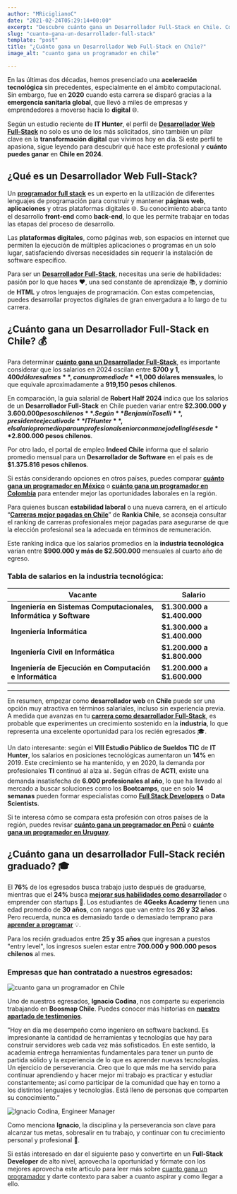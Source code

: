 ```yaml
---
author: "MRiciglianoC"
date: "2021-02-24T05:29:14+00:00"
excerpt: "Descubre cuánto gana un Desarrollador Full-Stack en Chile. Conoce las ganancias de este profesional altamente demandado en el mercado laboral actual."
slug: "cuanto-gana-un-desarrollador-full-stack"
template: "post" 
title: "¿Cuánto gana un Desarrollador Web Full-Stack en Chile?"
image_alt: "cuanto gana un programador en chile"

---
```


En las últimas dos décadas, hemos presenciado una **aceleración tecnológica** sin precedentes, especialmente en el ámbito computacional. Sin embargo, fue en **2020** cuando esta carrera se disparó gracias a la **emergencia sanitaria global**, que llevó a miles de empresas y emprendedores a moverse hacia lo **digital** 🌐.

Según un estudio reciente de **IT Hunter**, el perfil de [**Desarrollador Web Full-Stack**](https://4geeksacademy.com/es/cuanto-gana-un-programador/ser-programador-entre-las-profesiones-con-mayor-demanda) no solo es uno de los más solicitados, sino también un pilar clave en la **transformación digital** que vivimos hoy en día. Si este perfil te apasiona, sigue leyendo para descubrir qué hace este profesional y **cuánto puedes ganar** en **Chile en 2024**.

## ¿Qué es un **Desarrollador Web Full-Stack**?

Un [**programador full stack**](https://4geeksacademy.com/desarrollador-full-stack-developer) es un experto en la utilización de diferentes lenguajes de programación para construir y mantener **páginas web**, **aplicaciones** y otras plataformas digitales 🌐. Su conocimiento abarca tanto el desarrollo **front-end** como **back-end**, lo que les permite trabajar en todas las etapas del proceso de desarrollo.

Las **plataformas digitales**, como páginas web, son espacios en internet que permiten la ejecución de múltiples aplicaciones o programas en un solo lugar, satisfaciendo diversas necesidades sin requerir la instalación de software específico.

Para ser un [**Desarrollador Full-Stack**](https://4geeksacademy.com/es/desarrollador-full-stack/habilidades-desarrollador-full-stack), necesitas una serie de habilidades: pasión por lo que haces ❤️, una sed constante de aprendizaje 📚, y dominio de **HTML** y otros lenguajes de programación. Con estas competencias, puedes desarrollar proyectos digitales de gran envergadura a lo largo de tu carrera.

## ¿Cuánto gana un **Desarrollador Full-Stack** en **Chile**? 💰

Para determinar [**cuánto gana un Desarrollador Full-Stack**](/es/cuanto-gana-un-programador/cuanto-gana-un-programador), es importante considerar que los salarios en 2024 oscilan entre **$700 y $1,400 dólares al mes**, con un promedio de **$1,000 dólares mensuales**, lo que equivale aproximadamente a **919,150 pesos chilenos**.

En comparación, la guía salarial de **Robert Half 2024** indica que los salarios de un **Desarrollador Full-Stack** en Chile pueden variar entre **$2.300.000 y $3.600.000 pesos chilenos**. Según **Benjamín Toselli**, presidente ejecutivo de **IT Hunter**, el salario promedio para un profesional senior con manejo del inglés es de **$2.800.000 pesos chilenos**.

Por otro lado, el portal de empleo **Indeed Chile** informa que el salario promedio mensual para un **Desarrollador de Software** en el país es de **$1.375.816 pesos chilenos**.

Si estás considerando opciones en otros países, puedes comparar [**cuánto gana un programador en México**](https://4geeksacademy.com/es/cuanto-gana-un-programador/cuanto-gana-un-programador-en-mexico) o [**cuánto gana un programador en Colombia**](https://4geeksacademy.com/es/cuanto-gana-un-programador/cuanto-gana-un-programador-en-Colombia) para entender mejor las oportunidades laborales en la región.

Para quienes buscan **estabilidad laboral** o una nueva carrera, en el artículo “[**Carreras mejor pagadas en Chile**](https://www.rankia.cl/)” de **Rankia Chile**, se aconseja consultar el ranking de carreras profesionales mejor pagadas para asegurarse de que la elección profesional sea la adecuada en términos de remuneración.

Este ranking indica que los salarios promedios en la **industria tecnológica** varían entre **$900.000 y más de $2.500.000** mensuales al cuarto año de egreso.

### Tabla de salarios en la **industria tecnológica**:

| Vacante | Salario |
| --- | --- |
| **Ingeniería en Sistemas Computacionales, Informática y Software** | **$1.300.000 a $1.400.000** |
| **Ingeniería Informática** | **$1.300.000 a $1.400.000** |
| **Ingeniería Civil en Informática** | **$1.200.000 a $1.800.000** |
| **Ingeniería de Ejecución en Computación e Informática** | **$1.200.000 a $1.600.000** |

---
En resumen, empezar como **desarrollador web** en **Chile** puede ser una opción muy atractiva en términos salariales, incluso sin experiencia previa. A medida que avanzas en tu [**carrera como desarrollador Full-Stack**](https://4geeksacademy.com/desarrollador-full-stack-developer), es probable que experimentes un crecimiento sostenido en la **industria**, lo que representa una excelente oportunidad para los recién egresados 🎓.

Un dato interesante: según el **VIII Estudio Público de Sueldos TIC** de **IT Hunter**, los salarios en posiciones tecnológicas aumentaron un **14%** en 2019. Este crecimiento se ha mantenido, y en 2020, la demanda por profesionales **TI** continuó al alza 📊. Según cifras de **ACTI**, existe una demanda insatisfecha de **6.000 profesionales al año**, lo que ha llevado al mercado a buscar soluciones como los **Bootcamps**, que en solo **14 semanas** pueden formar especialistas como [**Full Stack Developers**](https://4geeksacademy.com/desarrollador-full-stack-developer) o **Data Scientists**.

Si te interesa cómo se compara esta profesión con otros países de la región, puedes revisar [**cuánto gana un programador en Perú**](https://4geeksacademy.com/es/cuanto-gana-un-programador/cuanto-gana-un-programador-en-peru) o [**cuánto gana un programador en Uruguay**](https://4geeksacademy.com/es/cuanto-gana-un-programador/cuanto-gana-un-programador-en-uruguay).

## ¿Cuánto gana un **desarrollador Full-Stack** recién graduado? 🎓

El **76%** de los egresados busca trabajo justo después de graduarse, mientras que el **24%** busca [**mejorar sus habilidades como desarrollador**](https://4geeksacademy.com/es/desarrollador-full-stack/habilidades-desarrollador-full-stack) o emprender con startups 🚀. Los estudiantes de **4Geeks Academy** tienen una edad promedio de **30 años**, con rangos que van entre los **26 y 32 años**. Pero recuerda, nunca es demasiado tarde o demasiado temprano para [**aprender a programar**](https://4geeksacademy.com/es/aprender-a-programar/aprender-a-programar-desde-cero) 💡.

Para los recién graduados entre **25 y 35 años** que ingresan a puestos "entry level", los ingresos suelen estar entre **700.000 y 900.000 pesos chilenos** al mes.

### Empresas que han contratado a nuestros egresados:

![cuanto gana un programador en Chile](https://storage.googleapis.com/media-breathecode/bfc8ae0bc7ac6a7099b9540bb4a1b0f14284c9d5b2a6f3d2b0e136f20d10dc60)

Uno de nuestros egresados, **Ignacio Codina**, nos comparte su experiencia trabajando en **Boosmap Chile**. Puedes conocer más historias en [**nuestro apartado de testimonios**](https://4geeksacademy.com/es/testimonios).

“Hoy en día me desempeño como ingeniero en software backend. Es impresionante la cantidad de herramientas y tecnologías que hay para construir servidores web cada vez más sofisticados. En este sentido, la academia entrega herramientas fundamentales para tener un punto de partida sólido y la experiencia de lo que es aprender nuevas tecnologías. Un ejercicio de perseverancia. Creo que lo que más me ha servido para continuar aprendiendo y hacer mejor mi trabajo es practicar y estudiar constantemente; así como participar de la comunidad que hay en torno a los distintos lenguajes y tecnologías. Está lleno de personas que comparten su conocimiento.”

![Ignacio Codina, Engineer Manager](https://storage.googleapis.com/breathecode-asset-images/46309a67ecc4920d6f266a24e5f688667a8aded24060777cfb5c867f59a37e7c.jpeg?raw=true)

Como menciona **Ignacio**, la disciplina y la perseverancia son clave para alcanzar tus metas, sobresalir en tu trabajo, y continuar con tu crecimiento personal y profesional 🌟.

Si estás interesado en dar el siguiente paso y convertirte en un **Full-Stack Developer** de alto nivel, aprovecha la oportunidad y fórmate con los mejores aprovecha este articulo para leer más sobre [cuanto gana un programador](/es/cuanto-gana-un-programador/cuanto-gana-un-programador) y darte contexto para saber a cuanto aspirar y como llegar a ello.

<call-to-action button_text="¡Postúlate Ahora!" button_link="/es/coding-bootcamps/desarrollador-full-stack"  background="rgba(0, 151, 205, 0.15)" title="Become a Full-Stack Developer" text="Únete a nuestro bootcamp de Full-Stack Developer y conviértete en uno de los profesionales más demandados del mercado."></call-to-action>
